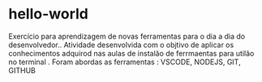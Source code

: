 # hello-world
Exercício para aprendizagem de novas ferramentas para o dia a dia do desenvolvedor..
Atividade desenvolvida com o objtivo de aplicar os conhecimentos adquirod nas aulas de instalão de ferrmaentas para utilão no terminal .
Foram abordas as ferramentas : VSCODE, NODEJS, GIT, GITHUB
